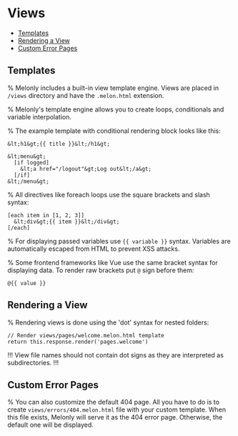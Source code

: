 <!-- omit in toc -->
# Views

- [Templates](#templates)
- [Rendering a View](#rendering-a-view)
- [Custom Error Pages](#custom-error-pages)

## Templates

% Melonly includes a built-in view template engine. Views are placed in `/views` directory and have the `.melon.html` extension.

% Melonly's template engine allows you to create loops, conditionals and variable interpolation.

% The example template with conditional rendering block looks like this:

```
&lt;h1&gt;{{ title }}&lt;/h1&gt;

&lt;menu&gt;
  [if logged]
    &lt;a href="/logout"&gt;Log out&lt;/a&gt;
  [/if]
&lt;/menu&gt;
```

% All directives like foreach loops use the square brackets and slash syntax:

```
[each item in [1, 2, 3]]
  &lt;div&gt;{{ item }}&lt;/div&gt;
[/each]
```

% For displaying passed variables use `{{ variable }}` syntax. Variables are automatically escaped from HTML to prevent XSS attacks.

% Some frontend frameworks like Vue use the same bracket syntax for displaying data. To render raw brackets put `@` sign before them:

```
@{{ value }}
```

## Rendering a View

% Rendering views is done using the 'dot' syntax for nested folders:

```
// Render views/pages/welcome.melon.html template
return this.response.render('pages.welcome')
```

!!!
View file names should not contain dot signs as they are interpreted as subdirectories.
!!!

## Custom Error Pages

% You can also customize the default 404 page. All you have to do is to create `views/errors/404.melon.html` file with your custom template. When this file exists, Melonly will serve it as the 404 error page. Otherwise, the default one will be displayed.

